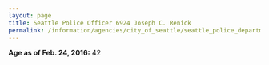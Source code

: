 ```yaml
---
layout: page
title: Seattle Police Officer 6924 Joseph C. Renick
permalink: /information/agencies/city_of_seattle/seattle_police_department/copbook/6924/
---
```


**Age as of Feb. 24, 2016:** 42
